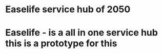 # Easelife service hub of 2050 
# Easelife - is a all in one service hub this is a prototype for this
